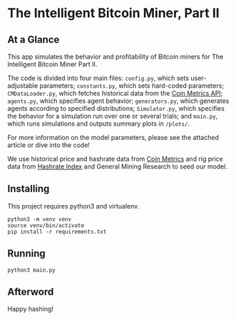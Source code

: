 # The Intelligent Bitcoin Miner, Part II

## At a Glance

This app simulates the behavior and profitability of Bitcoin miners for The Intelligent Bitcoin Miner Part II.

The code is divided into four main files: `config.py`, which sets user-adjustable parameters; `constants.py`, which sets hard-coded parameters; `CMDataLoader.py`, which fetches historical data from the [Coin Metrics API](https://charts.coinmetrics.io/network-data/); `agents.py`, which specifies agent behavior; `generators.py`, which generates agents according to specified distributions; `Simulator.py`, which specifies the behavior for a simulation run over one or several trials; and `main.py`, which runs simulations and outputs summary plots in `/plots/`.

For more information on the model parameters, please see the attached article or dive into the code!

We use historical price and hashrate data from [Coin Metrics](https://charts.coinmetrics.io/network-data/) and rig price data from [Hashrate Index](https://hashrateindex.com/machines/sha256-rig-index) and General Mining Research to seed our model.

## Installing

This project requires python3 and virtualenv.

```
python3 -m venv venv
source venv/bin/activate
pip install -r requirements.txt
```

## Running

```
python3 main.py
```

## Afterword

Happy hashing!
